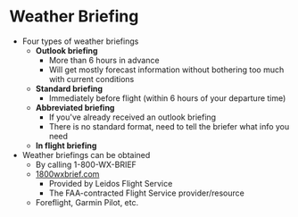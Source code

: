 # Weather Briefing

* Four types of weather briefings
  * **Outlook briefing**
    * More than 6 hours in advance
    * Will get mostly forecast information without bothering too much with current conditions
  * **Standard briefing**
    * Immediately before flight (within 6 hours of your departure time)
  * **Abbreviated briefing**
    * If you've already received an outlook briefing
    * There is no standard format, need to tell the briefer what info you need
  * **In flight briefing**
* Weather briefings can be obtained
  * By calling 1-800-WX-BRIEF
  * [1800wxbrief.com](https://www.1800wxbrief.com/)
    * Provided by Leidos Flight Service
    * The FAA-contracted Flight Service provider/resource
  * Foreflight, Garmin Pilot, etc.
